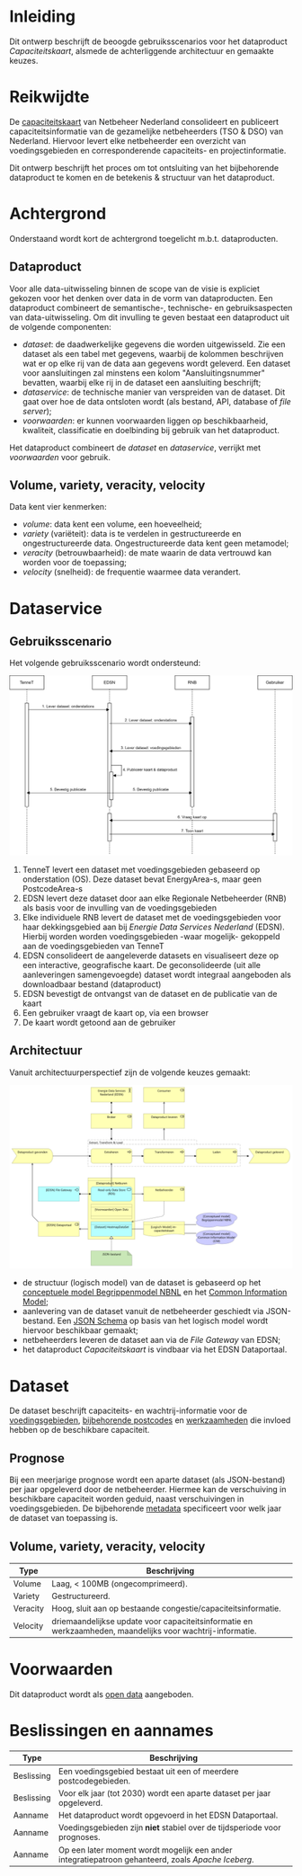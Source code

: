 # Inleiding

Dit ontwerp beschrijft de beoogde gebruiksscenarios voor het dataproduct
*Capaciteitskaart*, alsmede de achterliggende architectuur en gemaakte keuzes.

# Reikwijdte

De [capaciteitskaart](https://capaciteitskaart.netbeheernederland.nl/) van
Netbeheer Nederland consolideert en publiceert capaciteitsinformatie van de
gezamelijke netbeheerders (TSO & DSO) van Nederland. Hiervoor levert elke
netbeheerder een overzicht van voedingsgebieden en corresponderende
capaciteits- en projectinformatie.

Dit ontwerp beschrijft het proces om tot ontsluiting van het bijbehorende
dataproduct te komen en de betekenis & structuur van het dataproduct.

# Achtergrond

Onderstaand wordt kort de achtergrond toegelicht m.b.t. dataproducten.

## Dataproduct

Voor alle data-uitwisseling binnen de scope van de visie is expliciet gekozen
voor het denken over data in de vorm van dataproducten. Een dataproduct
combineert de semantische-, technische- en gebruiksaspecten van
data-uitwisseling. Om dit invulling te geven bestaat een dataproduct uit de
volgende componenten:

* *dataset*: de daadwerkelijke gegevens die worden uitgewisseld. Zie een dataset
  als een tabel met gegevens, waarbij de kolommen beschrijven wat er op elke
  rij van de data aan gegevens wordt geleverd. Een dataset voor aansluitingen
  zal minstens een kolom "Aansluitingsnummer" bevatten, waarbij elke rij in de
  dataset een aansluiting beschrijft;
* *dataservice*: de technische manier van verspreiden van de dataset. Dit gaat
  over hoe de data ontsloten wordt (als bestand, API, database of *file
  server*);
* *voorwaarden*: er kunnen voorwaarden liggen op beschikbaarheid, kwaliteit,
  classificatie en doelbinding bij gebruik van het dataproduct.

Het dataproduct combineert de *dataset* en *dataservice*, verrijkt met
*voorwaarden* voor gebruik.

## Volume, variety, veracity, velocity

Data kent vier kenmerken:

* *volume*: data kent een volume, een hoeveelheid;
* *variety* (variëteit): data is te verdelen in gestructureerde en
  ongestructureerde data. Ongestructureerde data kent geen metamodel;
* *veracity* (betrouwbaarheid): de mate waarin de data vertrouwd kan worden
  voor de toepassing;
* *velocity* (snelheid): de frequentie waarmee data verandert.

# Dataservice

## Gebruiksscenario

Het volgende gebruiksscenario wordt ondersteund:

![Gebruiksscenario](assets/use_case-20241115.svg)

1. TenneT levert een dataset met voedingsgebieden gebaseerd op onderstation
   (OS). Deze dataset bevat EnergyArea-s, maar geen PostcodeArea-s
2. EDSN levert deze dataset door aan elke Regionale Netbeheerder (RNB) als
   basis voor de invulling van de voedingsgebieden
3. Elke individuele RNB levert de dataset met de voedingsgebieden voor haar
   dekkingsgebied aan bij *Energie Data Services Nederland* (EDSN). Hierbij
   worden worden voedingsgebieden -waar mogelijk- gekoppeld aan de
   voedingsgebieden van TenneT
4. EDSN consolideert de aangeleverde datasets en visualiseert deze op een
   interactive, geografische kaart. De geconsolideerde (uit alle aanleveringen
   samengevoegde) dataset wordt integraal aangeboden als downloadbaar bestand
   (dataproduct)
5. EDSN bevestigt de ontvangst van de dataset en de publicatie van de kaart
6. Een gebruiker vraagt de kaart op, via een browser
7. De kaart wordt getoond aan de gebruiker

## Architectuur

Vanuit architectuurperspectief zijn de volgende keuzes gemaakt:

![Architectuur](assets/architecture-20241115.svg)

* de structuur (logisch model) van de dataset is gebaseerd op het [conceptuele
  model Begrippenmodel NBNL](https://begrippen.netbeheernederland.nl/) en het
  [Common Information Model](https://cim-mg.ucaiug.io/latest/);
* aanlevering van de dataset vanuit de netbeheerder geschiedt via JSON-bestand.
  Een [JSON Schema]() op basis van het logisch model wordt hiervoor beschikbaar
  gemaakt;
* netbeheerders leveren de dataset aan via de *File Gateway* van EDSN;
* het dataproduct *Capaciteitskaart* is vindbaar via het EDSN Dataportaal.

# Dataset

De dataset beschrijft capaciteits- en wachtrij-informatie voor de
[voedingsgebieden](https://netbeheer-nederland.github.io/im-capaciteitskaart/EnergyArea/),
[bijbehorende
postcodes](https://netbeheer-nederland.github.io/im-capaciteitskaart/PostcodeArea/)
en
[werkzaamheden](https://netbeheer-nederland.github.io/im-capaciteitskaart/Work/)
die invloed hebben op de beschikbare capaciteit.

## Prognose

Bij een meerjarige prognose wordt een aparte dataset (als JSON-bestand) per
jaar opgeleverd door de netbeheerder. Hiermee kan de verschuiving in
beschikbare capaciteit worden geduid, naast verschuivingen in voedingsgebieden.
De bijbehorende
[metadata](https://netbeheer-nederland.github.io/im-capaciteitskaart/HeatmapDataSet/)
specificeert voor welk jaar de dataset van toepassing is.

## Volume, variety, veracity, velocity

| Type     | Beschrijving                                                                                               |
|----------|------------------------------------------------------------------------------------------------------------|
| Volume   | Laag, < 100MB (ongecomprimeerd).                                                                           |
| Variety  | Gestructureerd.                                                                                            |
| Veracity | Hoog, sluit aan op bestaande congestie/capaciteitsinformatie.                                              |
| Velocity | driemaandelijkse update voor capaciteitsinformatie en werkzaamheden, maandelijks voor wachtrij-informatie. |

# Voorwaarden

Dit dataproduct wordt als [open
data](https://github.com/Netbeheer-Nederland/am-doelarchitectuur-datadelen/blob/cebef14d35eaedd808cf9cb9ec7e931d0c5178c3/assets/20230217_NBNL_T5_Visie%20op%20datadelen_V1.01.pdf)
aangeboden.

# Beslissingen en aannames

| Type       | Beschrijving                                                                                       |
|------------|----------------------------------------------------------------------------------------------------|
| Beslissing | Een voedingsgebied bestaat uit een of meerdere postcodegebieden.                                   |
| Beslissing | Voor elk jaar (tot 2030) wordt een aparte dataset per jaar opgeleverd.                             |
| Aanname    | Het dataproduct wordt opgevoerd in het EDSN Dataportaal.                                           |
| Aanname    | Voedingsgebieden zijn **niet** stabiel over de tijdsperiode voor prognoses.                        |
| Aanname    | Op een later moment wordt mogelijk een ander integratiepatroon gehanteerd, zoals *Apache Iceberg*. |
